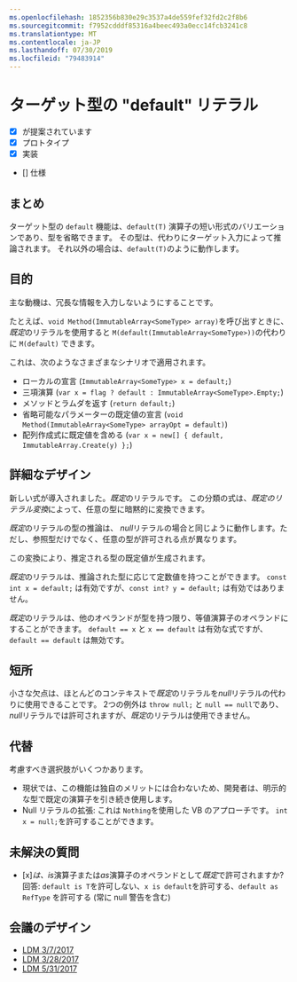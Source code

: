 ```yaml
---
ms.openlocfilehash: 1852356b830e29c3537a4de559fef32fd2c2f8b6
ms.sourcegitcommit: f7952cdddf85316a4beec493a0ecc14fcb3241c8
ms.translationtype: MT
ms.contentlocale: ja-JP
ms.lasthandoff: 07/30/2019
ms.locfileid: "79483914"
---
```

# <a name="target-typed-default-literal"></a>ターゲット型の "default" リテラル

* [x] が提案されています
* [x] プロトタイプ
* [x] 実装
* [] 仕様

## <a name="summary"></a>まとめ
[summary]: #summary

ターゲット型の `default` 機能は、`default(T)` 演算子の短い形式のバリエーションであり、型を省略できます。 その型は、代わりにターゲット入力によって推論されます。 それ以外の場合は、`default(T)`のように動作します。

## <a name="motivation"></a>目的
[motivation]: #motivation

主な動機は、冗長な情報を入力しないようにすることです。

たとえば、`void Method(ImmutableArray<SomeType> array)`を呼び出すときに、*既定*のリテラルを使用すると `M(default(ImmutableArray<SomeType>))`の代わりに `M(default)` できます。

これは、次のようなさまざまなシナリオで適用されます。

- ローカルの宣言 (`ImmutableArray<SomeType> x = default;`)
- 三項演算 (`var x = flag ? default : ImmutableArray<SomeType>.Empty;`)
- メソッドとラムダを返す (`return default;`)
- 省略可能なパラメーターの既定値の宣言 (`void Method(ImmutableArray<SomeType> arrayOpt = default)`)
- 配列作成式に既定値を含める (`var x = new[] { default, ImmutableArray.Create(y) };`)


## <a name="detailed-design"></a>詳細なデザイン
[design]: #detailed-design

新しい式が導入されました。*既定*のリテラルです。 この分類の式は、*既定のリテラル変換*によって、任意の型に暗黙的に変換できます。 

*既定*のリテラルの型の推論は、 *null*リテラルの場合と同じように動作します。ただし、参照型だけでなく、任意の型が許可される点が異なります。

この変換により、推定される型の既定値が生成されます。

*既定*のリテラルは、推論された型に応じて定数値を持つことができます。 `const int x = default;` は有効ですが、`const int? y = default;` は有効ではありません。

*既定*のリテラルは、他のオペランドが型を持つ限り、等値演算子のオペランドにすることができます。 `default == x` と `x == default` は有効な式ですが、`default == default` は無効です。

## <a name="drawbacks"></a>短所
[drawbacks]: #drawbacks

小さな欠点は、ほとんどのコンテキストで*既定*のリテラルを*null*リテラルの代わりに使用できることです。 2つの例外は `throw null;` と `null == null`であり、 *null*リテラルでは許可されますが、*既定*のリテラルは使用できません。

## <a name="alternatives"></a>代替
[alternatives]: #alternatives

考慮すべき選択肢がいくつかあります。

- 現状では、この機能は独自のメリットには合わないため、開発者は、明示的な型で既定の演算子を引き続き使用します。
- Null リテラルの拡張: これは `Nothing`を使用した VB のアプローチです。 `int x = null;`を許可することができます。

## <a name="unresolved-questions"></a>未解決の質問
[unresolved]: #unresolved-questions

- [x]*は、is*演算子または*as*演算子のオペランドとして*既定*で許可されますか? 回答: `default is T`を許可しない、`x is default`を許可する、`default as RefType` を許可する (常に null 警告を含む)

## <a name="design-meetings"></a>会議のデザイン

- [LDM 3/7/2017](https://github.com/dotnet/csharplang/blob/master/meetings/2017/LDM-2017-03-07.md)
- [LDM 3/28/2017](https://github.com/dotnet/csharplang/blob/master/meetings/2017/LDM-2017-03-28.md)
- [LDM 5/31/2017](https://github.com/dotnet/csharplang/blob/master/meetings/2017/LDM-2017-05-31.md#default-in-operators)
